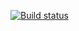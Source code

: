 
[![Build status](https://ci.appveyor.com/api/projects/status/0jogyvdqpg0buwma?svg=true)](https://ci.appveyor.com/project/Evgeniy-Varlamov/ahj9-2-1-move-element)

